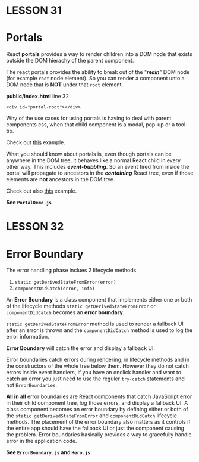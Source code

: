 # LESSON 31
# Portals
React **portals** provides a way to render children into a DOM node that exists outside the DOM hierachy of the parent component.

The react portals provides the ability to break out of the "***main***" DOM node (for example `root` node element). So you can render a component unto a DOM node that is **NOT** under that `root` element.

**public/index.html** line 32
```
<div id="portal-root"></div>
```

Why of the use cases for using portals is having to deal with parent components css, when that child component is a modal, pop-up or a tool-tip.

Check out [this](https://codesandbox.io/s/00254q4n6p) example.

What you should know about portals is, even though portals can be anywhere in the DOM tree, it behaves like a normal React child in every other way. This includes ***event-bubbling***. So an event fired from inside the portal will propagate to ancestors in the ***containing*** React tree, even if those elements are **not** ancestors in the DOM tree.

Check out also [this](https://codepen.io/gaearon/pen/jGBWpE) example.

**See `PortalDemo.js`**

# LESSON 32
# Error Boundary
The error handling phase inclues 2 lifecycle methods.
1. `static getDerivedStateFromError(error)`
2. `componentDidCatch(error, info)`

An **Error Boundary** is a class component that implements either one or both of the lifecycle methods `static getDerivedStateFromError` or `componentDidCatch` becomes an **error boundary**.

`static getDerivedStateFromError` method is used to render a fallback UI after an error is thrown and the `componentDidCatch` method is used to log the error information.

**Error Boundary** will catch the error and display a fallback UI.

Error boundaries catch errors during rendering, in lifecycle methods and in the constructors of the whole tree below them. However they do not catch errors inside event handlers, if you have an onclick handler and want to catch an error you just need to use the reguler `try-catch` statements and not `ErrorBoundaries`.

**All in all** error boundaries are React components that catch JavaScript error in their child component tree, log those errors, and display a fallback UI.
A class component becomes an error boundary by defining either or both of the `static getDerivedStateFromError` and `componentDidCatch` lifecycle methods.
The placement of the error boundary also matters as it controls if the entire app should have the fallback UI or just the component causing the problem.
Error boundaries basically provides a way to gracefully handle error in the application code.

**See `ErrorBoundary.js` and `Hero.js`**